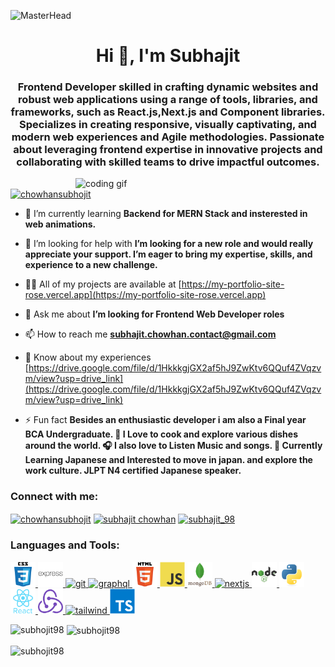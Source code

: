 ![MasterHead](https://res.cloudinary.com/dw0oxkg7k/image/upload/v1725521888/Blue_Green_and_White_Modern_Tech_Web_Developer_LinkedIn_Banner_vrjhou.jpg)
<h1 align="center">Hi 👋, I'm Subhajit</h1>
<h3 align="center">Frontend Developer skilled in crafting dynamic websites and robust web applications using a range of tools, libraries, and frameworks, such as React.js,Next.js and Component libraries. Specializes in creating responsive, visually captivating, and modern web experiences and Agile methodologies. Passionate about leveraging frontend expertise in innovative projects and collaborating with skilled teams to drive impactful outcomes.</h3>

<img align="right" alt="coding gif" width="400" src="https://camo.githubusercontent.com/2366b34bb903c09617990fb5fff4622f3e941349e846ddb7e73df872a9d21233/68747470733a2f2f63646e2e6472696262626c652e636f6d2f75736572732f3733303730332f73637265656e73686f74732f363538313234332f6176656e746f2e676966">


<p align="left"> <a href="https://twitter.com/chowhansubhojit" target="blank"><img src="https://img.shields.io/twitter/follow/chowhansubhojit?logo=twitter&style=for-the-badge" alt="chowhansubhojit" /></a> </p>

- 🌱 I’m currently learning **Backend for MERN Stack and insterested in web animations.**

- 🤝 I’m looking for help with **I’m looking for a new role and would really appreciate your support. I’m eager to bring my expertise, skills, and experience to a new challenge.**

- 👨‍💻 All of my projects are available at [https://my-portfolio-site-rose.vercel.app](https://my-portfolio-site-rose.vercel.app)

- 💬 Ask me about **I’m looking for Frontend Web Developer roles**

- 📫 How to reach me **subhajit.chowhan.contact@gmail.com**

- 📄 Know about my experiences [https://drive.google.com/file/d/1HkkkgjGX2af5hJ9ZwKtv6QQuf4ZVqzvm/view?usp=drive_link](https://drive.google.com/file/d/1HkkkgjGX2af5hJ9ZwKtv6QQuf4ZVqzvm/view?usp=drive_link)

- ⚡ Fun fact **Besides an enthusiastic developer i am also a Final year BCA Undergraduate. 🍳 I Love to cook and explore various dishes around the world. 🎧 I also love to Listen Music and songs. 🎌 Currently Learning Japanese and Interested to move in japan. and explore the work culture. JLPT N4 certified Japanese speaker.**

<h3 align="left">Connect with me:</h3>
<p align="left">
<a href="https://twitter.com/chowhansubhojit" target="blank"><img align="center" src="https://raw.githubusercontent.com/rahuldkjain/github-profile-readme-generator/master/src/images/icons/Social/twitter.svg" alt="chowhansubhojit" height="30" width="40" /></a>
<a href="https://linkedin.com/in/subhajit chowhan" target="blank"><img align="center" src="https://raw.githubusercontent.com/rahuldkjain/github-profile-readme-generator/master/src/images/icons/Social/linked-in-alt.svg" alt="subhajit chowhan" height="30" width="40" /></a>
<a href="https://instagram.com/subhajit_98" target="blank"><img align="center" src="https://raw.githubusercontent.com/rahuldkjain/github-profile-readme-generator/master/src/images/icons/Social/instagram.svg" alt="subhajit_98" height="30" width="40" /></a>
</p>

<h3 align="left">Languages and Tools:</h3>
<p align="left"> <a href="https://www.w3schools.com/css/" target="_blank" rel="noreferrer">
  <img src="https://raw.githubusercontent.com/devicons/devicon/master/icons/css3/css3-original-wordmark.svg" alt="css3" width="40" height="40"/> </a> <a href="https://expressjs.com" target="_blank" rel="noreferrer"> <img src="https://raw.githubusercontent.com/devicons/devicon/master/icons/express/express-original-wordmark.svg" alt="express" width="40" height="40"/> </a> <a href="https://git-scm.com/" target="_blank" rel="noreferrer"> <img src="https://www.vectorlogo.zone/logos/git-scm/git-scm-icon.svg" alt="git" width="40" height="40"/> </a> <a href="https://graphql.org" target="_blank" rel="noreferrer"> <img src="https://www.vectorlogo.zone/logos/graphql/graphql-icon.svg" alt="graphql" width="40" height="40"/> </a> <a href="https://www.w3.org/html/" target="_blank" rel="noreferrer"> <img src="https://raw.githubusercontent.com/devicons/devicon/master/icons/html5/html5-original-wordmark.svg" alt="html5" width="40" height="40"/> </a> <a href="https://developer.mozilla.org/en-US/docs/Web/JavaScript" target="_blank" rel="noreferrer"> <img src="https://raw.githubusercontent.com/devicons/devicon/master/icons/javascript/javascript-original.svg" alt="javascript" width="40" height="40"/> </a> <a href="https://www.mongodb.com/" target="_blank" rel="noreferrer"> <img src="https://raw.githubusercontent.com/devicons/devicon/master/icons/mongodb/mongodb-original-wordmark.svg" alt="mongodb" width="40" height="40"/> </a> <a href="https://nextjs.org/" target="_blank" rel="noreferrer"> <img src="https://cdn.worldvectorlogo.com/logos/nextjs-2.svg" alt="nextjs" width="40" height="40"/> </a> <a href="https://nodejs.org" target="_blank" rel="noreferrer"> <img src="https://raw.githubusercontent.com/devicons/devicon/master/icons/nodejs/nodejs-original-wordmark.svg" alt="nodejs" width="40" height="40"/> </a> <a href="https://www.python.org" target="_blank" rel="noreferrer"> <img src="https://raw.githubusercontent.com/devicons/devicon/master/icons/python/python-original.svg" alt="python" width="40" height="40"/> </a> <a href="https://reactjs.org/" target="_blank" rel="noreferrer"> <img src="https://raw.githubusercontent.com/devicons/devicon/master/icons/react/react-original-wordmark.svg" alt="react" width="40" height="40"/> </a> <a href="https://redux.js.org" target="_blank" rel="noreferrer"> <img src="https://raw.githubusercontent.com/devicons/devicon/master/icons/redux/redux-original.svg" alt="redux" width="40" height="40"/> </a> <a href="https://tailwindcss.com/" target="_blank" rel="noreferrer"> <img src="https://www.vectorlogo.zone/logos/tailwindcss/tailwindcss-icon.svg" alt="tailwind" width="40" height="40"/> </a> <a href="https://www.typescriptlang.org/" target="_blank" rel="noreferrer"> <img src="https://raw.githubusercontent.com/devicons/devicon/master/icons/typescript/typescript-original.svg" alt="typescript" width="40" height="40"/> </a> </p>

<p><img align="left" src="https://github-readme-stats.vercel.app/api/top-langs?username=subhojit98&show_icons=true&locale=en&layout=compact" alt="subhojit98" /></p>

<p>&nbsp;<img align="center" src="https://github-readme-stats.vercel.app/api?username=subhojit98&show_icons=true&locale=en" alt="subhojit98" /></p>

<p><img align="center" src="https://github-readme-streak-stats.herokuapp.com/?user=subhojit98&" alt="subhojit98" /></p>

